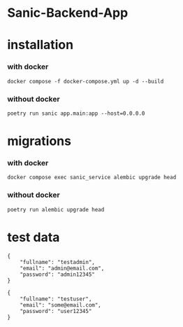 # Sanic-Backend-App

# installation

### with docker
```docker compose -f docker-compose.yml up -d --build```

### without docker
```poetry run sanic app.main:app --host=0.0.0.0```

# migrations

### with docker
```docker compose exec sanic_service alembic upgrade head```

### without docker
```poetry run alembic upgrade head```

# test data

```
{
    "fullname": "testadmin",
    "email": "admin@email.com",
    "password": "admin12345"
}
```

```
{
    "fullname": "testuser",
    "email": "some@email.com",
    "password": "user12345"
}
```